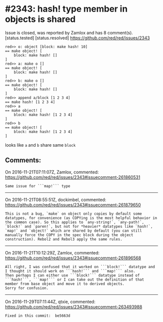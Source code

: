 
#2343: hash! type  member in objects is shared
================================================================================
Issue is closed, was reported by Zamlox and has 8 comment(s).
[status.tested] [status.resolved]
<https://github.com/red/red/issues/2343>

```
red>> o: object [block: make hash! 10]
== make object! [
    block: make hash! []
]
red>> a: make o []
== make object! [
    block: make hash! []
]
red>> b: make o []
== make object! [
    block: make hash! []
]
red>> append a/block [1 2 3 4]
== make hash! [1 2 3 4]
red>> a
== make object! [
    block: make hash! [1 2 3 4]
]
red>> b
== make object! [
    block: make hash! [1 2 3 4]
]
```
looks like ```a``` and ```b``` share same ```block```



Comments:
--------------------------------------------------------------------------------

On 2016-11-21T07:11:07Z, Zamlox, commented:
<https://github.com/red/red/issues/2343#issuecomment-261860531>

    Same issue for ```map!``` type

--------------------------------------------------------------------------------

On 2016-11-21T08:55:51Z, dockimbel, commented:
<https://github.com/red/red/issues/2343#issuecomment-261879650>

    This is not a bug, `make` on object only copies by default some datatypes, for convenience (as COPYing is the most helpful behavior in the common case). So this applies to `any-string!`, `any-path!`, `block!` and `paren!`, but not for *heavier* datatypes like `hash!`, `map!` and `object!` which are shared by default (you can still manually force the COPY in the spec block during the object construction). Rebol2 and Rebol3 apply the same rules.

--------------------------------------------------------------------------------

On 2016-11-21T10:12:29Z, Zamlox, commented:
<https://github.com/red/red/issues/2343#issuecomment-261896568>

    All right, I was confused that it worked on ```block!``` datatype and I thought it should work on ```hash!``` and ```map!``` also.
    Then perhaps I can either use ```block!``` datatype instead of ```hash!```, ```map!``` or I can take out the definition of that member from base object and move it to derived objects.
    Sorry for confusion.

--------------------------------------------------------------------------------

On 2016-11-29T07:11:44Z, qtxie, commented:
<https://github.com/red/red/issues/2343#issuecomment-263493988>

    Fixed in this commit:  be5663d

